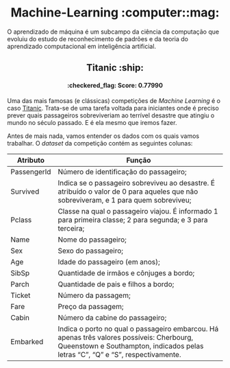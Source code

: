 <h1 align="center">Machine-Learning :computer::mag:</h1>

O aprendizado de máquina é um subcampo da ciência da computação que evoluiu do estudo de reconhecimento de padrões e da teoria do aprendizado computacional em inteligência artificial.
<h2 align="center">Titanic :ship:</h2>

<h4 align="center">:checkered_flag: Score: 0.77990</h4>

Uma das mais famosas (e clássicas) competições de *Machine Learning* é o caso [Titanic](https://pt.wikipedia.org/wiki/Naufr%C3%A1gio_do_RMS_Titanic). Trata-se de uma tarefa voltada para iniciantes onde é preciso prever quais passageiros sobreviveriam ao terrível desastre que atingiu o mundo no século passado. E é ela mesmo que iremos fazer.

Antes de mais nada, vamos entender os dados com os quais vamos trabalhar. O *dataset* da competição contém as seguintes colunas:

Atributo | Função
--------- | ------
PassengerId     | Número de identificação do passageiro;
Survived    | Indica se o passageiro sobreviveu ao desastre. É atribuído o valor de 0 para aqueles que não sobreviveram, e 1 para quem sobreviveu;
Pclass    | Classe na qual o passageiro viajou. É informado 1 para primeira classe; 2 para segunda; e 3 para terceira;
Name  | Nome do passageiro;
Sex  | Sexo do passageiro;
Age  | Idade do passageiro (em anos);
SibSp  | Quantidade de irmãos e cônjuges a bordo;
Parch  | Quantidade de pais e filhos a bordo;
Ticket | Número da passagem; 
Fare  | Preço da passagem;
Cabin  | Número da cabine do passageiro;
Embarked  | Indica o porto no qual o passageiro embarcou. Há apenas três valores possíveis: Cherbourg, Queenstown e Southampton, indicados pelas letras “C”, “Q” e “S”, respectivamente.
